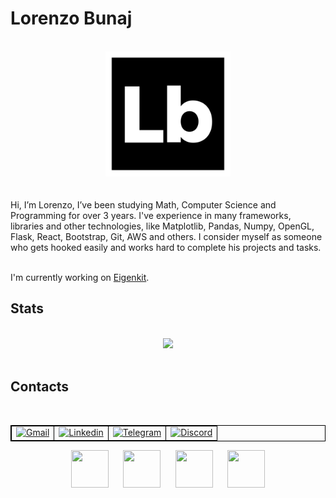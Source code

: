 <style>
table {
    border-collapse: collapse;
}
table, th, td {
   border: 1px solid black;
}
blockquote {
    border-left: solid blue;
    padding-left: 10px;
}
</style>


# Lorenzo Bunaj

</br>
<div align="center">
  <img src="https://github.com/lorenzobunaj/lorenzobunaj/blob/main/src/img/border.svg" width="200" />
</div>
<br><br>
Hi, I’m Lorenzo, I’ve been studying Math, Computer Science and Programming for over 3 years. I've experience in many frameworks, libraries and other technologies, like Matplotlib, Pandas, Numpy, OpenGL, Flask, React, Bootstrap, Git, AWS and others. I consider myself as someone who gets hooked easily and works hard to complete his projects and tasks.
</br></br>

I'm currently working on [Eigenkit](https://www.eigenkit.org/).

## Stats

</br>
<div align="center">
  <img src="https://github-readme-stats.vercel.app/api?username=lorenzobunaj" width="500" />
</div>
</br>

## Contacts

</br>
<div align="center">
<table>
  <tr>
    <td>
      <a href="mailto: lorenzobunaj@gmail.com"><img style="border:none;" src="https://edent.github.io/SuperTinyIcons/images/svg/gmail.svg" width="70" title="Gmail" />
      </a>
    </td>
    <td>
      <a href="https://www.linkedin.com/in/lorenzobunaj/"><img style="border:none;" src="https://edent.github.io/SuperTinyIcons/images/svg/linkedin.svg" width="70" title="Linkedin" />
      </a>
    </td>
    <td>
      <a href="https://telegram.me/lorenzo2204"><img style="border:none;" src="https://edent.github.io/SuperTinyIcons/images/svg/telegram.svg" width="70" title="Telegram" />
      </a>
    </td>
    <td>
      <a href="https://discord.com/users/559093617466015784"><img style="border:none;" src="https://edent.github.io/SuperTinyIcons/images/svg/discord.svg" width="70" title="Discord" />
      </a>
    </td>
  </tr>
</table>

<a href="mailto: lorenzobunaj@gmail.com"><img height="60px" width="60px" src="https://cdn.simpleicons.org/Gmail/#EA4335" /></a>&nbsp;&nbsp;&nbsp;&nbsp;&nbsp;
<a href="https://www.linkedin.com/in/lorenzobunaj/"><img height="60px" width="60px" src="https://cdn.simpleicons.org/Linkedin/#0A66C2" /></a>&nbsp;&nbsp;&nbsp;&nbsp;&nbsp;
<a href="https://telegram.me/lorenzo2204"><img height="60px" width="60px" src="https://cdn.simpleicons.org/Telegram/#26A5E4" /></a>&nbsp;&nbsp;&nbsp;&nbsp;&nbsp;
<a href="https://discord.com/users/559093617466015784"><img height="60px" width="60px" src="https://cdn.simpleicons.org/discord/#5865F2" /></a>



